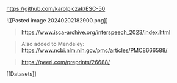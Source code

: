 https://github.com/karolpiczak/ESC-50

![[Pasted image 20240202182900.png]]

> https://www.isca-archive.org/interspeech_2023/index.html

> Also added to Mendeley: https://www.ncbi.nlm.nih.gov/pmc/articles/PMC8666588/

>https://peerj.com/preprints/26688/

[[Datasets]]
